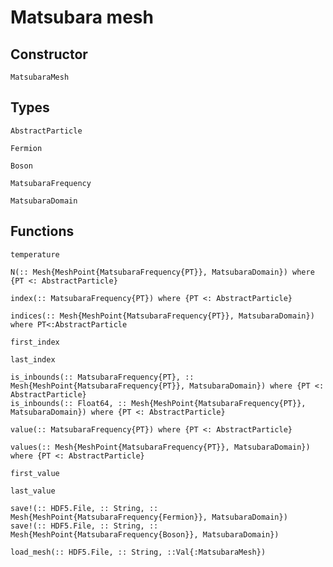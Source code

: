 # Matsubara mesh

## Constructor

```@docs
MatsubaraMesh
```

## Types

```@docs
AbstractParticle
```

```@docs
Fermion
```

```@docs
Boson
```

```@docs
MatsubaraFrequency
```

```@docs
MatsubaraDomain
```

## Functions

```@docs
temperature
```

```@docs
N(:: Mesh{MeshPoint{MatsubaraFrequency{PT}}, MatsubaraDomain}) where {PT <: AbstractParticle}
```

```@docs
index(:: MatsubaraFrequency{PT}) where {PT <: AbstractParticle}
```

```@docs
indices(:: Mesh{MeshPoint{MatsubaraFrequency{PT}}, MatsubaraDomain}) where PT<:AbstractParticle
```

```@docs
first_index
```

```@docs
last_index
```

```@docs
is_inbounds(:: MatsubaraFrequency{PT}, :: Mesh{MeshPoint{MatsubaraFrequency{PT}}, MatsubaraDomain}) where {PT <: AbstractParticle}
is_inbounds(:: Float64, :: Mesh{MeshPoint{MatsubaraFrequency{PT}}, MatsubaraDomain}) where {PT <: AbstractParticle}
```

```@docs
value(:: MatsubaraFrequency{PT}) where {PT <: AbstractParticle}
```

```@docs
values(:: Mesh{MeshPoint{MatsubaraFrequency{PT}}, MatsubaraDomain}) where {PT <: AbstractParticle}
```

```@docs
first_value
```

```@docs
last_value
```

```@docs
save!(:: HDF5.File, :: String, :: Mesh{MeshPoint{MatsubaraFrequency{Fermion}}, MatsubaraDomain})
save!(:: HDF5.File, :: String, :: Mesh{MeshPoint{MatsubaraFrequency{Boson}}, MatsubaraDomain})
```   

```@docs
load_mesh(:: HDF5.File, :: String, ::Val{:MatsubaraMesh})
```    
